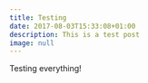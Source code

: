 ```yaml
---
title: Testing
date: 2017-08-03T15:33:08+01:00
description: This is a test post
image: null
---
```

Testing everything!

